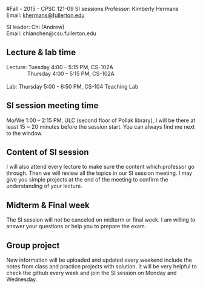#Fall - 2015 - CPSC 121-09 SI sessions
Professor: Kimberly Hermans 
<br>Email: khermans@fullerton.edu</br>
<p>SI leader: Chi (Andrew) 
<br>Email: chianchen@csu.fullerton.edu</br></p>


## Lecture & lab time ##
Lecture: Tuesday  4:00 – 5:15 PM, CS-102A
<br>&nbsp;&nbsp;&nbsp;&nbsp;&nbsp;&nbsp;&nbsp;&nbsp;&nbsp;&nbsp;&nbsp;&nbsp;&nbsp;&nbsp;Thursday 4:00 – 5:15 PM, CS-102A </br>
<br>Lab: Thursday 5:00 - 6:50 PM, CS-104 Teaching Lab<br>

## SI session meeting time ##
Mo/We 1:00 – 2:15 PM, ULC (second floor of Pollak library), I will be there at least 15 ~ 20 minutes before the session start. You can always find me next to the window.

## Content of SI session ##
I will also attend every lecture to make sure the content which professor go through. Then we will review all the topics in our SI session meeting. I may give you simple projects at the end of the meeting to confirm the understanding of your lecture. 

## Midterm & Final week ##
The SI session will not be canceled on midterm or final week. I am willing to answer your questions or help you to prepare the exam.

## Group project ##
New information will be uploaded and updated every weekend include the notes from class and practice projects with solution. It will be very helpful to check the github every week and join the SI session on Monday and Wednesday.
